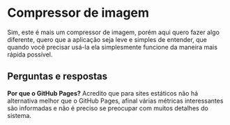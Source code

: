 # Compressor de imagem
Sim, este é mais um compressor de imagem, porém aqui quero fazer algo diferente, quero que a aplicação seja leve e simples de entender, que quando você precisar usá-la ela simplesmente funcione da maneira mais rápida possível.

## Perguntas e respostas
**Por que o GitHub Pages?** Acredito que para sites estáticos não há alternativa melhor que o GitHub Pages, afinal várias métricas interessantes são informadas e não é preciso se preocupar com muitos detalhes do sistema.
